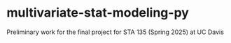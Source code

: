 # multivariate-stat-modeling-py
Preliminary work for the final project for STA 135 (Spring 2025) at UC Davis
